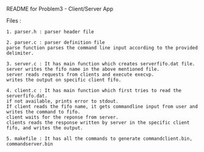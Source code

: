 README for Problem3 - Client/Server App

Files :

	1. parser.h : parser header file

	2. parser.c : parser definition file 
	parse function parses the command line input according to the provided delimiter.

	3. server.c : It has main function which creates serverfifo.dat file.
	server writes the fifo name in the above mentioned file.
	server reads requests from clients and execute execvp.
	writes the output on specific client fifo.

	4. client.c : It has main function which first tries to read the serverfifo.dat.
	if not available, prints error to stdout.
	If client reads the fifo name, it gets commandline input from user and writes the command to fifo.
	client waits for the reponse from server.
	clients reads the response written by server in the specific client fifo, and writes the output.

	5. makefile : It has all the commands to generate commandclient.bin, commandserver.bin